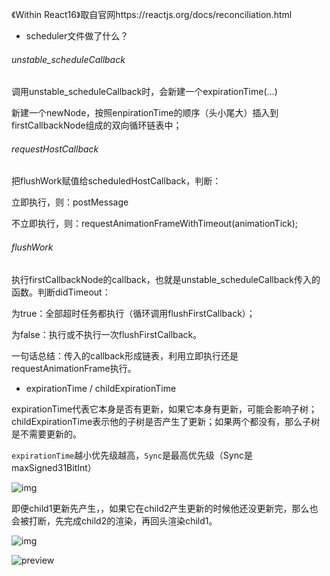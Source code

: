《Within React16》取自官网https://reactjs.org/docs/reconciliation.html



* scheduler文件做了什么？

###### unstable_scheduleCallback

调用unstable_scheduleCallback时，会新建一个expirationTime(...)

新建一个newNode，按照enpirationTime的顺序（头小尾大）插入到firstCallbackNode组成的双向循环链表中；



###### requestHostCallback

把flushWork赋值给scheduledHostCallback，判断：

立即执行，则：postMessage

不立即执行，则：requestAnimationFrameWithTimeout(animationTick);



###### flushWork

执行firstCallbackNode的callback，也就是unstable_scheduleCallback传入的函数。判断didTimeout：

为true：全部超时任务都执行（循环调用flushFirstCallback）；

为false：执行或不执行一次flushFirstCallback。



一句话总结：传入的callback形成链表，利用立即执行还是requestAnimationFrame执行。

* expirationTime / childExpirationTime

expirationTime代表它本身是否有更新，如果它本身有更新，可能会影响子树；childExpirationTime表示他的子树是否产生了更新；如果两个都没有，那么子树是不需要更新的。

`expirationTime`越小优先级越高，`Sync`是最高优先级（Sync是maxSigned31BitInt）

![img](https://h2facq.dm.files.1drv.com/y4mphJBnkRInXVdei2q3h0etKGLWTB5irIH2w23DMcoAKRIl0K7EJPFHjykQ5enpm5lgi_Jp9qTPhBTM64CQF2J_6wxtL1j2raUeLNUm7zXZzclXJQ6iPXjw75oGcdUMdsYCKNm2YawmEsJy2joPddhFLBN4PK51oGM16974Ad3A7azsRa0NunaDYNB1Lvhb3ZMrwKrx-3Yvi90e4vW3A02Iw?width=841&height=571&cropmode=none)



即便child1更新先产生，，如果它在child2产生更新的时候他还没更新完，那么也会被打断，先完成child2的渲染，再回头渲染child1。



![img](https://pic3.zhimg.com/80/v2-c27c28c9be6dffa9ae950733ecd3ad76_hd.jpg)





![preview](https://pic2.zhimg.com/v2-4133ddffc8dab57903005a4a69c03351_r.jpg)

